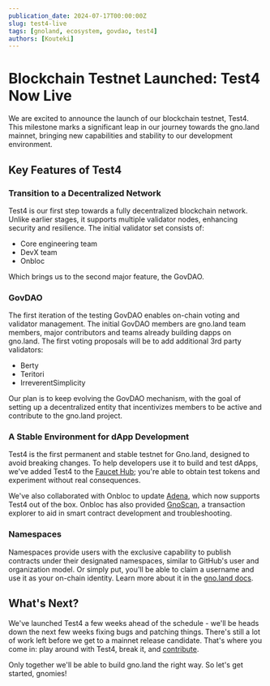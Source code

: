 ```yaml
---
publication_date: 2024-07-17T00:00:00Z
slug: test4-live
tags: [gnoland, ecosystem, govdao, test4]
authors: [Kouteki]
---
```


# Blockchain Testnet Launched: Test4 Now Live

We are excited to announce the launch of our blockchain testnet, Test4. This milestone marks a significant leap in our journey towards the gno.land mainnet, bringing new capabilities and stability to our development environment.

## Key Features of Test4

### Transition to a Decentralized Network

Test4 is our first step towards a fully decentralized blockchain network. Unlike earlier stages, it supports multiple validator nodes, enhancing security and resilience. The initial validator set consists of:

- Core engineering team
- DevX team
- Onbloc

Which brings us to the second major feature, the GovDAO.

### GovDAO

The first iteration of the testing GovDAO enables on-chain voting and validator management. The initial GovDAO members are gno.land team members, major contributors and teams already building dapps on gno.land. The first voting proposals will be to add additional 3rd party validators:

- Berty
- Teritori
- IrreverentSimplicity

Our plan is to keep evolving the GovDAO mechanism, with the goal of setting up a decentralized entity that incentivizes members to be active and contribute to the gno.land project.

### A Stable Environment for dApp Development

Test4 is the first permanent and stable testnet for Gno.land, designed to avoid breaking changes. To help developers use it to build and test dApps, we've added Test4 to the [Faucet Hub](https://faucet.gno.land/); you're able to obtain test tokens and experiment without real consequences.

We've also collaborated with Onbloc to update [Adena](https://www.adena.app/), which now supports Test4 out of the box. Onbloc has also provided [GnoScan](https://gnoscan.io/), a transaction explorer to aid in smart contract development and troubleshooting.

### Namespaces

Namespaces provide users with the exclusive capability to publish contracts under their designated namespaces, similar to GitHub's user and organization model. Or simply put, you'll be able to claim a username and use it as your on-chain identity. Learn more about it in the [gno.land docs](https://docs.gno.land/concepts/namespaces/).

## What's Next?

We've launched Test4 a few weeks ahead of the schedule - we'll be heads down the next few weeks fixing bugs and patching things. There's still a lot of work left before we get to a mainnet release candidate. That's where you come in: play around with Test4, break it, and [contribute](https://github.com/gnolang/gno/blob/5083bcb6f4410c9e2a40d35416690ffbf84f64ce/CONTRIBUTING.md#L4).

Only together we'll be able to build gno.land the right way. So let's get started, gnomies!